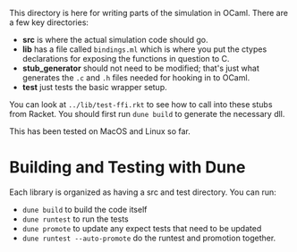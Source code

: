 This directory is here for writing parts of the simulation in OCaml.
There are a few key directories:

- **src** is where the actual simulation code should go.
- **lib** has a file called `bindings.ml` which is where you put the
  ctypes declarations for exposing the functions in question to C.
- **stub_generator** should not need to be modified; that's just what
  generates the `.c` and `.h` files needed for hooking in to OCaml.
- **test** just tests the basic wrapper setup.

You can look at `../lib/test-ffi.rkt` to see how to call into these
stubs from Racket.  You should first run `dune build` to generate the
necessary dll.

This has been tested on MacOS and Linux so far.

# Building and Testing with Dune

Each library is organized as having a src and test directory.  You
can run:

- `dune build` to build the code itself
- `dune runtest` to run the tests
- `dune promote` to update any expect tests that need to be updated
- `dune runtest --auto-promote` do the runtest and promotion together.
